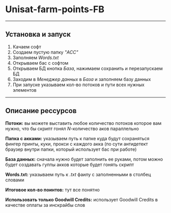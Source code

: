 # Unisat-farm-points-FB
___
## Установка и запуск
 1. Качаем софт
2. Создаем пустую папку _"ACC"_
3. Заполняем _Words.txt_ 
4. Открываем бас с софтом
5. Открываем БД кнопка _База_, нажимаем сохранить и перезапускаем БД
6. Заходим в _Менеджер данных_ в _База_ и заполняем базу данных 
7. При запуске указываем кол-во потоков и пути всех нужных элементов
___
   ## Описание рессурсов
**Потоки:** вы можете выставить любое количество потоков которое вам нужно, что бы скрипт гонял _N_-количество аков параллельно
   
**Папка с акками:** указываем путь к папке куда будут сохраняться фингер принты, куки, прокси с каждого акка (по сути антидетект браузер внутри папки, который использует бас при работе)  

**База данных:** сначала нужно будет заполнить ее руками, потом можно будет создавать гуппы акков которые будет гонять скрипт  

**Words.txt:** указываем путь к _.txt_ фаилу с заполненными в столбец словами  

**Итоговое кол-во поинтов:** тут все понятно  

**Использовать только Goodwill Credits:** использует Goodwill Credits в качестве оплаты за инскрайбы слов  


